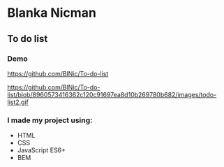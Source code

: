 # Blanka Nicman
## To do list 

### Demo

https://github.com/BlNic/To-do-list

https://github.com/BlNic/To-do-list/blob/8960573416362c120c91697ea8d10b269780b682/images/todo-list2.gif

### I made my project using:
- HTML
- CSS
- JavaScript ES6+
- BEM